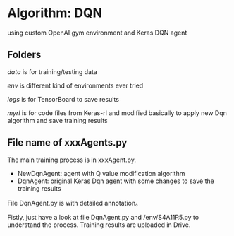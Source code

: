 # Algorithm: DQN

using custom OpenAI gym environment and Keras DQN agent

## Folders
<em>data</em> is for training/testing data

<em>env</em> is different kind of environments ever tried

<em>logs</em> is for TensorBoard to save results

<em>myrl</em> is for code files from Keras-rl and modified basically to apply new Dqn algorithm and save training results

## File name of xxxAgents.py

The main training process is in xxxAgent.py. 

* NewDqnAgent: agent with Q value modification algorithm
* DqnAgent: original Keras Dqn agent with some changes to save the training results 

File DqnAgent.py is with detailed annotation。

Fistly, just have a look at file DqnAgent.py and /env/S4A11R5.py to understand the process. Training results are uploaded in Drive.

